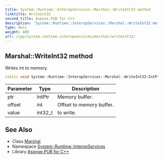 ```yaml
---
title: System::Runtime::InteropServices::Marshal::WriteInt32 method
linktitle: WriteInt32
second_title: Aspose.PUB for C++
description: 'System::Runtime::InteropServices::Marshal::WriteInt32 method. Writes int to memory in C++.'
type: docs
weight: 400
url: /cpp/system.runtime.interopservices/marshal/writeint32/
---
```

## Marshal::WriteInt32 method


Writes int to memory.

```cpp
static void System::Runtime::InteropServices::Marshal::WriteInt32(IntPtr ptr, int offset, int32_t value)
```


| Parameter | Type | Description |
| --- | --- | --- |
| ptr | IntPtr | Memory buffer. |
| offset | int | Offset to memory buffer. |
| value | int32_t | to write. |

## See Also

* Class [Marshal](../)
* Namespace [System::Runtime::InteropServices](../../)
* Library [Aspose.PUB for C++](../../../)
